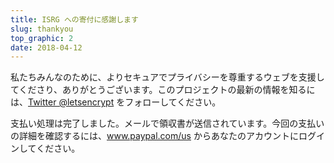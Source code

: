 ```yaml
---
title: ISRG への寄付に感謝します
slug: thankyou
top_graphic: 2
date: 2018-04-12
---
```


私たちみんなのために、よりセキュアでプライバシーを尊重するウェブを支援してくださり、ありがとうございます。このプロジェクトの最新の情報を知るには、[Twitter @letsencrypt](https://twitter.com/letsencrypt) をフォローしてください。

支払い処理は完了しました。メールで領収書が送信されています。今回の支払いの詳細を確認するには、<a href="https://www.paypal.com/us">www.paypal.com/us</a> からあなたのアカウントにログインしてください。
